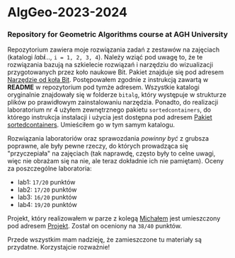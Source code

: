 # AlgGeo-2023-2024
### Repository for Geometric Algorithms course at AGH University

Repozytorium zawiera moje rozwiązania zadań z zestawów na zajęciach (katalogi *lab**i**...,* ```i = 1, 2, 3, 4```). Należy wziąć pod uwagę to, że te rozwiązania bazują na szkielecie rozwiązań i narzędziu do wizualizacji przygotowanych przez koło naukowe Bit. Pakiet znajduje się pod adresem [Narzędzie od koła Bit](https://github.com/aghbit/Algorytmy-Geometryczne). Postępowałem zgodnie z instrukcją zawartą w **README** w repozytorium pod tymże adresem. Wszystkie katalogi oryginalnie znajdowały się w folderze ```bitalg```, który występuje w strukturze plików po prawidłowym zainstalowaniu narzędzia. Ponadto, do realizacji laboratorium nr 4 użyłem zewnętrznego pakietu ```sortedcontainers```, do którego instrukcja instalacji i użycia jest dostępna pod adresem [Pakiet sortedcontainers](https://grantjenks.com/docs/sortedcontainers/).
Umieściłem go w tym samym katalogu.

Rozwiązania laboratoriów oraz sprawozdania *powinny być* z grubsza poprawne, ale były pewne rzeczy, do których prowadząca się "przyczepiała" na zajęciach (tak naprawdę, często były to celne uwagi, więc nie obrażam się na nie, ale teraz dokładnie ich nie pamiętam). Oceny za poszczególne laboratoria:
- lab1: ```17/20``` punktów
- lab2: ```17/20``` punktów
- lab3: ```16/20``` punktów
- lab4: ```19/20``` punktów

Projekt, który realizowałem w parze z kolegą [Michałem](https://github.com/michal1mroz) jest umieszczony pod adresem [Projekt](https://github.com/michal1mroz/GEOMETRIC_ALG_PROJECT). Został on oceniony na ```38/40``` punktów.

Przede wszystkim mam nadzieję, że zamieszczone tu materiały są przydatne. Korzystajcie rozważnie!
